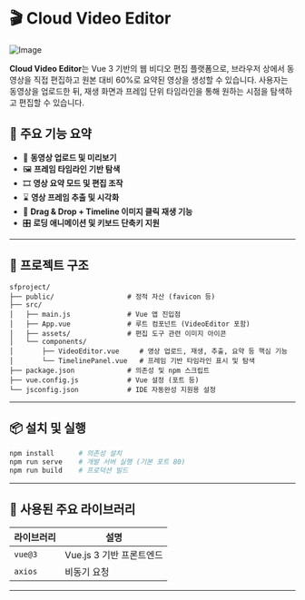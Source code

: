 # 🎬 Cloud Video Editor

![Image](https://github.com/user-attachments/assets/1dc04ef0-30f7-4c33-8646-ec0af4811773)

**Cloud Video Editor**는 Vue 3 기반의 웹 비디오 편집 플랫폼으로,
브라우저 상에서 동영상을 직접 편집하고 원본 대비 60%로 요약된 영상을 생성할 수 있습니다.
사용자는 동영상을 업로드한 뒤, 재생 화면과 프레임 단위 타임라인을 통해 원하는 시점을 탐색하고 편집할 수 있습니다.

## 📌 주요 기능 요약

* 🔄 **동영상 업로드 및 미리보기**
* 🖼 **프레임 타임라인 기반 탐색**
* 🎞️ **영상 요약 모드 및 편집 조작**
* ⌛ **영상 프레임 추출 및 시각화**
* 🔧 **Drag & Drop + Timeline 이미지 클릭 재생 기능**
* 🎛 **로딩 애니메이션 및 키보드 단축키 지원**

---

## 📁 프로젝트 구조

```
sfproject/
├── public/                  # 정적 자산 (favicon 등)
├── src/
│   ├── main.js              # Vue 앱 진입점
│   ├── App.vue              # 루트 컴포넌트 (VideoEditor 포함)
│   ├── assets/              # 편집 도구 관련 이미지 아이콘
│   └── components/
│       ├── VideoEditor.vue     # 영상 업로드, 재생, 추출, 요약 등 핵심 기능
│       └── TimelinePanel.vue   # 프레임 기반 타임라인 표시 및 탐색
├── package.json             # 의존성 및 npm 스크립트
├── vue.config.js            # Vue 설정 (포트 등)
└── jsconfig.json            # IDE 자동완성 지원용 설정
```

---

## 📦 설치 및 실행

```bash
npm install      # 의존성 설치
npm run serve    # 개발 서버 실행 (기본 포트 80)
npm run build    # 프로덕션 빌드
```

---

## 🔧 사용된 주요 라이브러리

| 라이브러리                    | 설명                  |
| ------------------------ | ------------------- |
| `vue@3`                  | Vue.js 3 기반 프론트엔드   |
| `axios`                  | 비동기 요청              |

---
